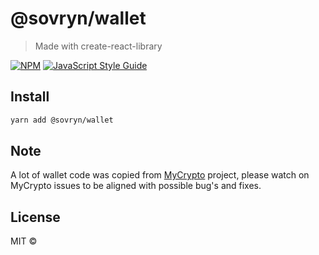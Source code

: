 # @sovryn/wallet

> Made with create-react-library

[![NPM](https://img.shields.io/npm/v/@sovryn/react-elements.svg)](https://www.npmjs.com/package/@sovryn/react-elements) [![JavaScript Style Guide](https://img.shields.io/badge/code_style-standard-brightgreen.svg)](https://standardjs.com)

## Install

```bash
yarn add @sovryn/wallet
```


## Note

A lot of wallet code was copied from [MyCrypto](https://github.com/MyCryptoHQ/MyCrypto) project, please watch on MyCrypto
 issues to be aligned with possible bug's and fixes.

## License

MIT © [](https://github.com/)
